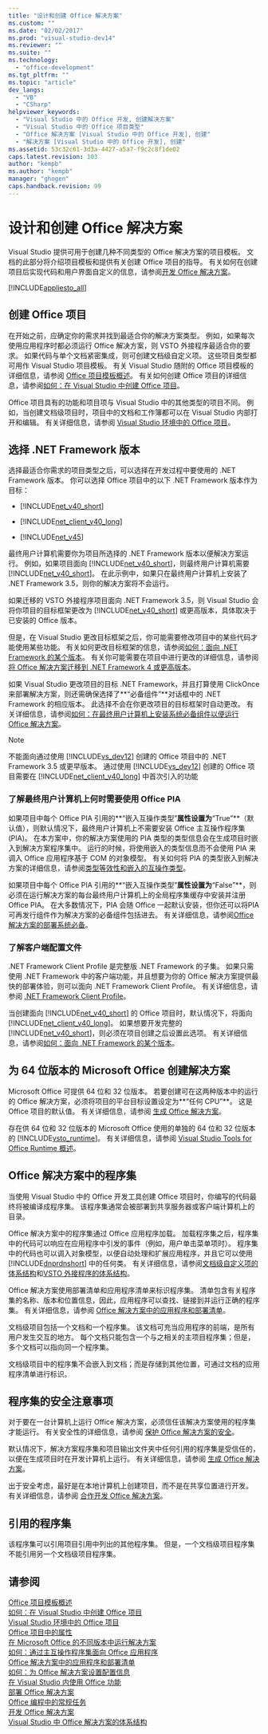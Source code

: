 ```yaml
---
title: "设计和创建 Office 解决方案"
ms.custom: ""
ms.date: "02/02/2017"
ms.prod: "visual-studio-dev14"
ms.reviewer: ""
ms.suite: ""
ms.technology: 
  - "office-development"
ms.tgt_pltfrm: ""
ms.topic: "article"
dev_langs: 
  - "VB"
  - "CSharp"
helpviewer_keywords: 
  - "Visual Studio 中的 Office 开发, 创建解决方案"
  - "Visual Studio 中的 Office 项目类型"
  - "Office 解决方案 [Visual Studio 中的 Office 开发], 创建"
  - "解决方案 [Visual Studio 中的 Office 开发], 创建"
ms.assetid: 53c32c61-3d3a-4427-a5a7-f9c2c8f1de02
caps.latest.revision: 103
author: "kempb"
ms.author: "kempb"
manager: "ghogen"
caps.handback.revision: 99
---
```

# 设计和创建 Office 解决方案
  Visual Studio 提供可用于创建几种不同类型的 Office 解决方案的项目模板。  文档的此部分将介绍项目模板和提供有关创建 Office 项目的指导。  有关如何在创建项目后实现代码和用户界面自定义的信息，请参阅[开发 Office 解决方案](../vsto/developing-office-solutions.md)。  
  
 [!INCLUDE[appliesto_all](../vsto/includes/appliesto-all-md.md)]  
  
## 创建 Office 项目  
 在开始之前，应确定你的需求并找到最适合你的解决方案类型。  例如，如果每次使用应用程序时都必须运行 Office 解决方案，则 VSTO 外接程序最适合你的要求。  如果代码与单个文档紧密集成，则可创建文档级自定义项。  这些项目类型都可用作 Visual Studio 项目模板。  有关 Visual Studio 随附的 Office 项目模板的详细信息，请参阅 [Office 项目模板概述](../vsto/office-project-templates-overview.md)。  有关如何创建 Office 项目的详细信息，请参阅[如何：在 Visual Studio 中创建 Office 项目](../vsto/how-to-create-office-projects-in-visual-studio.md)。  
  
 Office 项目具有的功能和项目项与 Visual Studio 中的其他类型的项目不同。  例如，当创建文档级项目时，项目中的文档和工作簿都可以在 Visual Studio 内部打开和编辑。  有关详细信息，请参阅 [Visual Studio 环境中的 Office 项目](../vsto/office-projects-in-the-visual-studio-environment.md)。  
  
## 选择 .NET Framework 版本  
 选择最适合你需求的项目类型之后，可以选择在开发过程中要使用的 .NET Framework 版本。  你可以选择 Office 项目中的以下 .NET Framework 版本作为目标：  
  
-   [!INCLUDE[net_v40_short](../sharepoint/includes/net-v40-short-md.md)]  
  
-   [!INCLUDE[net_client_v40_long](../vsto/includes/net-client-v40-long-md.md)]  
  
-   [!INCLUDE[net_v45](../vsto/includes/net-v45-md.md)]  
  
 最终用户计算机需要你为项目所选择的 .NET Framework 版本以便解决方案运行。  例如，如果项目面向 [!INCLUDE[net_v40_short](../sharepoint/includes/net-v40-short-md.md)]，则最终用户计算机需要 [!INCLUDE[net_v40_short](../sharepoint/includes/net-v40-short-md.md)]。  在此示例中，如果只在最终用户计算机上安装了 .NET Framework 3.5，则你的解决方案将不会运行。  
  
 如果迁移的 VSTO 外接程序项目面向 .NET Framework 3.5，则 Visual Studio 会将你项目的目标框架更改为 [!INCLUDE[net_v40_short](../sharepoint/includes/net-v40-short-md.md)] 或更高版本，具体取决于已安装的 Office 版本。  
  
 但是，在 Visual Studio 更改目标框架之后，你可能需要修改项目中的某些代码才能使用某些功能。  有关如何更改目标框架的信息，请参阅[如何：面向 .NET Framework 的某个版本](~/ide/how-to-target-a-version-of-the-dotnet-framework.md)。  有关你可能需要在项目中进行更改的详细信息，请参阅[将 Office 解决方案迁移到 .NET Framework 4 或更高版本](../vsto/migrating-office-solutions-to-the-dotnet-framework-4-or-later.md)。  
  
 如果 Visual Studio 更改项目的目标 .NET Framework，并且打算使用 ClickOnce 来部署解决方案，则还需确保选择了**“必备组件”**对话框中的 .NET Framework 的相应版本。  此选择不会在你更改项目的目标框架时自动更改。  有关详细信息，请参阅[如何：在最终用户计算机上安装系统必备组件以便运行 Office 解决方案](http://msdn.microsoft.com/zh-cn/74dd2c52-838f-4abf-b2b4-4d7b0c2a0a98)。  
  
> [!NOTE]  
>  不能面向通过使用 [!INCLUDE[vs_dev12](../vsto/includes/vs-dev12-md.md)] 创建的 Office 项目中的 .NET Framework 3.5 或更早版本。  通过使用 [!INCLUDE[vs_dev12](../vsto/includes/vs-dev12-md.md)] 创建的 Office 项目需要在 [!INCLUDE[net_client_v40_long](../vsto/includes/net-client-v40-long-md.md)] 中首次引入的功能  
  
### 了解最终用户计算机上何时需要使用 Office PIA  
 如果项目中每个 Office PIA 引用的**“嵌入互操作类型”**属性设置为**“True”**（默认值），则默认情况下，最终用户计算机上不需要安装 Office 主互操作程序集 \(PIA\)。  在本方案中，你的解决方案使用的 PIA 类型的类型信息会在生成项目时嵌入到解决方案程序集中。  运行的时候，将使用嵌入的类型信息而不会使用 PIA 来调入 Office 应用程序基于 COM 的对象模型。  有关如何将 PIA 的类型嵌入到解决方案的详细信息，请参阅[类型等效性和嵌入的互操作类型](http://msdn.microsoft.com/library/78892eba-2a58-4165-b4b1-0250ee2f41dc)。  
  
 如果项目中每个 Office PIA 引用的**“嵌入互操作类型”**属性设置为**“False”**，则必须在运行解决方案的每台最终用户计算机上的全局程序集缓存中安装并注册 Office PIA。  在大多数情况下，PIA 会随 Office 一起默认安装，但你还可以将PIA 可再发行组件作为解决方案的必备组件包括进去。  有关详细信息，请参阅[Office 解决方案的部署系统必备](http://msdn.microsoft.com/zh-cn/9f672809-43a3-40a1-9057-397ce3b5126e)。  
  
### 了解客户端配置文件  
 .NET Framework Client Profile 是完整版 .NET Framework 的子集。  如果只需使用 .NET Framework 中的客户端功能，并且想要为你的 Office 解决方案提供最快的部署体验，则可以面向 .NET Framework Client Profile。  有关详细信息，请参阅 [.NET Framework Client Profile](http://msdn.microsoft.com/library/f0219919-1f02-4588-8704-327a62fd91f1)。  
  
 当创建面向 [!INCLUDE[net_v40_short](../sharepoint/includes/net-v40-short-md.md)] 的 Office 项目时，默认情况下，将面向 [!INCLUDE[net_client_v40_long](../vsto/includes/net-client-v40-long-md.md)]。 如果想要开发完整的 [!INCLUDE[net_v40_short](../sharepoint/includes/net-v40-short-md.md)]，则必须在项目创建之后设置此选项。  有关详细信息，请参阅[如何：面向 .NET Framework 的某个版本](~/ide/how-to-target-a-version-of-the-dotnet-framework.md)。  
  
## 为 64 位版本的 Microsoft Office 创建解决方案  
 Microsoft Office 可提供 64 位和 32 位版本。  若要创建可在这两种版本中的运行的 Office 解决方案，必须将项目的平台目标设置设定为**“任何 CPU”**。  这是 Office 项目的默认值。 有关详细信息，请参阅 [生成 Office 解决方案](../vsto/building-office-solutions.md)。  
  
 存在供 64 位和 32 位版本的 Microsoft Office 使用的单独的 64 位和 32 位版本的 [!INCLUDE[vsto_runtime](../vsto/includes/vsto-runtime-md.md)]。  有关详细信息，请参阅 [Visual Studio Tools for Office Runtime 概述](../vsto/visual-studio-tools-for-office-runtime-overview.md)。  
  
## Office 解决方案中的程序集  
 当使用 Visual Studio 中的 Office 开发工具创建 Office 项目时，你编写的代码最终将被编译成程序集。  该程序集通常会被部署到共享服务器或客户端计算机上的目录。  
  
 Office 解决方案中的程序集通过 Office 应用程序加载。  加载程序集之后，程序集中的代码可以响应在应用程序中引发的事件（例如，用户单击菜单项时）。  程序集中的代码也可以调入对象模型，以便自动处理和扩展应用程序，并且它可以使用 [!INCLUDE[dnprdnshort](../sharepoint/includes/dnprdnshort-md.md)] 中的任何类。 有关详细信息，请参阅[文档级自定义项的体系结构](../vsto/architecture-of-document-level-customizations.md)和[VSTO 外接程序的体系结构](../vsto/architecture-of-vsto-add-ins.md)。  
  
 Office 解决方案使用部署清单和应用程序清单来标识程序集。  清单包含有关程序集的名称、版本和位置信息，因此，应用程序可以查找、链接到并运行正确的程序集。  有关详细信息，请参阅 [Office 解决方案中的应用程序和部署清单](../vsto/application-and-deployment-manifests-in-office-solutions.md)。  
  
 文档级项目包括一个文档和一个程序集。  该文档可充当应用程序的前端，是所有用户发生交互的地方。  每个文档只能包含一个与之相关的主项目程序集；但是，多个文档可以指向同一个程序集。  
  
 文档级项目中的程序集不会嵌入到文档；而是存储到其他位置，可通过文档的应用程序清单进行标识。  
  
## 程序集的安全注意事项  
 对于要在一台计算机上运行 Office 解决方案，必须信任该解决方案使用的程序集才能运行。  有关安全性的详细信息，请参阅 [保护 Office 解决方案的安全](../vsto/securing-office-solutions.md)。  
  
 默认情况下，解决方案程序集和项目输出文件夹中任何引用的程序集是受信任的，以便在生成项目时在开发计算机上运行。  有关详细信息，请参阅 [生成 Office 解决方案](../vsto/building-office-solutions.md)。  
  
 出于安全考虑，最好是在本地计算机上创建项目，而不是在共享位置进行开发。  有关详细信息，请参阅 [合作开发 Office 解决方案](../vsto/collaborative-development-of-office-solutions.md)。  
  
## 引用的程序集  
 该程序集可以引用项目引用中列出的其他程序集。  但是，一个文档级项目程序集不能引用另一个文档级项目程序集。  
  
## 请参阅  
 [Office 项目模板概述](../vsto/office-project-templates-overview.md)   
 [如何：在 Visual Studio 中创建 Office 项目](../vsto/how-to-create-office-projects-in-visual-studio.md)   
 [Visual Studio 环境中的 Office 项目](../vsto/office-projects-in-the-visual-studio-environment.md)   
 [Office 项目中的属性](../vsto/properties-in-office-projects.md)   
 [在 Microsoft Office 的不同版本中运行解决方案](../vsto/running-solutions-in-different-versions-of-microsoft-office.md)   
 [如何：通过主互操作程序集面向 Office 应用程序](../vsto/how-to-target-office-applications-through-primary-interop-assemblies.md)   
 [Office 解决方案中的应用程序和部署清单](../vsto/application-and-deployment-manifests-in-office-solutions.md)   
 [如何：为 Office 解决方案设置配置信息](../vsto/how-to-set-up-configuration-information-for-an-office-solution.md)   
 [在 Visual Studio 内使用 Office 功能](../vsto/using-office-functionality-inside-of-visual-studio.md)   
 [部署 Office 解决方案](../vsto/deploying-an-office-solution.md)   
 [Office 编程中的常规任务](../vsto/common-tasks-in-office-programming.md)   
 [开发 Office 解决方案](../vsto/developing-office-solutions.md)   
 [Visual Studio 中 Office 解决方案的体系结构](../vsto/architecture-of-office-solutions-in-visual-studio.md)  
  
  